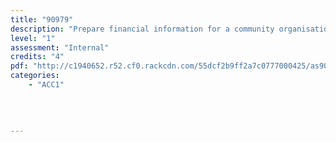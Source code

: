 ```yaml
---
title: "90979"
description: "Prepare financial information for a community organisation's annual general meeting"
level: "1"
assessment: "Internal"
credits: "4"
pdf: "http://c1940652.r52.cf0.rackcdn.com/55dcf2b9ff2a7c0777000425/as90979.pdf"
categories:
    - "ACC1"
    
    
    
    
---
```

